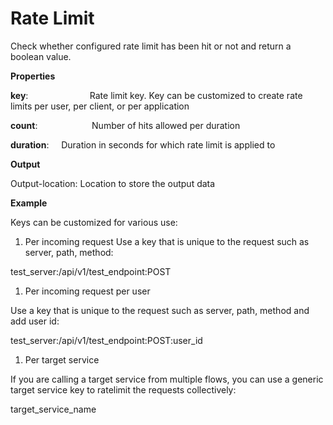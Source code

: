 # Rate Limit

Check whether configured rate limit has been hit or not and return a boolean value.

 **Properties**
 

**key**:                          Rate limit key. Key can be customized to create rate limits per user, per client, or per application

**count**:                      Number of hits allowed per duration

**duration**:                 Duration in seconds for which rate limit is applied to

 **Output**
 

Output-location: Location to store the output data

**Example**

Keys can be customized for various use:

1. Per incoming request Use a key that is unique to the request such as server, path, method:

test_server:/api/v1/test_endpoint:POST

1. Per incoming request per user

Use a key that is unique to the request such as server, path, method and add user id:

test_server:/api/v1/test_endpoint:POST:user_id

1. Per target service

If you are calling a target service from multiple flows, you can use a generic target service key to ratelimit the requests collectively:

target_service_name